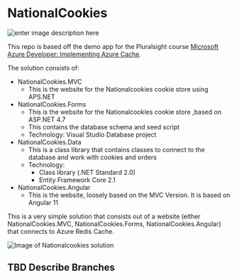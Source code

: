 # NationalCookies

![enter image description here](https://www.pluralsight.com/content/dam/pluralsight/newsroom/brand-assets/logos/pluralsight-logo-vrt-color-2.png)  


This repo is based off the demo app for the Pluralsight course [Microsoft Azure Developer: Implementing Azure Cache](https://app.pluralsight.com/library/courses/microsoft-azure-cache-implementing/).


The solution consists of:

 - NationalCookies.MVC
	 - This is the website for the Nationalcookies cookie store using APS.NET 
 - NationalCookies.Forms
	 - This is the website for the Nationalcookies cookie store ,based on ASP.NET 4.7
	 - This contains the database schema and seed script
	 - Technology: Visual Studio Database project
 - NationalCookies.Data
	 - This is a class library that contains classes to connect to the database and work with cookies and orders
	 - Technology: 
	 	- Class library (.NET Standard 2.0)
		- Entity Framework Core 2.1
 - NationalCookies.Angular
	 - This is the website, loosely based on the MVC Version. It is based on Angular 11

This is a very simple solution that consists out of a website (either NationalCookies.MVC, NationalCookies.Forms, NationalCookies.Angular) that connects to Azure Redis Cache.


![Image of Nationalcookies solution](https://dnz.blob.core.windows.net/cdn/Nationalcookies%20solution.png)


## TBD Describe Branches